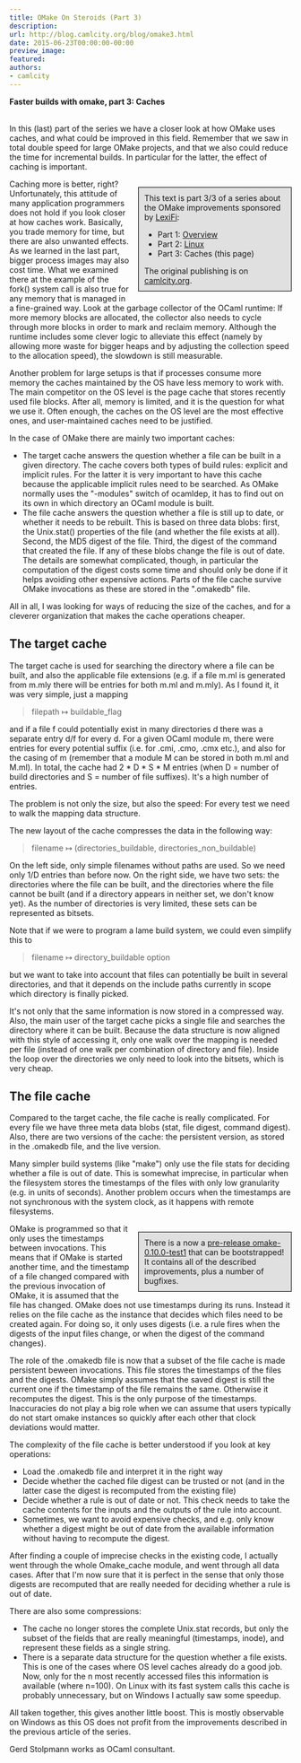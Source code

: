 ```yaml
---
title: OMake On Steroids (Part 3)
description:
url: http://blog.camlcity.org/blog/omake3.html
date: 2015-06-23T00:00:00-00:00
preview_image:
featured:
authors:
- camlcity
---
```




<div>
  <b>Faster builds with omake, part 3: Caches</b><br/>&nbsp;
</div>

<div>
  
In this (last) part of the series we have a closer look at how OMake uses
caches, and what could be improved in this field. Remember that we saw
in total double speed for large OMake projects, and that we also could
reduce the time for incremental builds. In particular for the latter, the
effect of caching is important.

<cc-field name="maintext">
<div style="float:right; width:50%; border: 1px solid black; padding: 10px; margin-left: 1em; margin-bottom: 1em; margin-top: 1em; background-color: #E0E0E0">
This text is part 3/3 of a series about the OMake improvements
sponsored by <a href="http://lexifi.com">LexiFi</a>:
<ul>
  <li>Part 1: <a href="http://blog.camlcity.org/blog/omake1.html">Overview</a>
  </li><li>Part 2: <a href="http://blog.camlcity.org/blog/omake2.html">Linux</a>
  </li><li>Part 3: Caches (this page)
</li></ul>
The original publishing is on <a href="http://blog.camlcity.org/blog">camlcity.org</a>.
</div>
<p>
Caching more is better, right? Unfortunately, this attitude of many
application programmers does not hold if you look closer at how caches
work. Basically, you trade memory for time, but there are also unwanted
effects. As we learned in the last part, bigger process images may also
cost time. What we examined there at the example of the fork() system
call is also true for any memory that is managed in a fine-grained
way. Look at the garbage collector of the OCaml runtime: If more memory
blocks are allocated, the collector also needs to cycle through more
blocks in order to mark and reclaim memory. Although the runtime includes
some clever logic to alleviate this effect (namely by allowing more waste
for bigger heaps and by adjusting the collection speed to the allocation
speed), the slowdown is still measurable.

</p><p>
Another problem for large setups is that if processes consume more
memory the caches maintained by the OS have less memory to work with.
The main competitor on the OS level is the page cache that stores
recently used file blocks. After all, memory is limited, and it is
the question for what we use it. Often enough, the caches on the OS
level are the most effective ones, and user-maintained caches need
to be justified.

</p><p>
In the case of OMake there are mainly two important caches:

</p><ul>
<li>The target cache answers the question whether a file can be built in
    a given directory. The cache covers both types of build rules: explicit
    and implicit rules. For the latter it is very important to have this
    cache because the applicable implicit rules need to be searched.
    As OMake normally uses the &quot;-modules&quot; switch of ocamldep, it has to
    find out on its own in which directory an OCaml module is built.
</li><li>The file cache answers the question whether a file is still up to date,
    or whether it needs to be rebuilt. This is based on three data blobs:
    first, the Unix.stat() properties of the file (and whether the file
    exists at all). Second, the MD5 digest of the file. Third, the digest
    of the command that created the file. If any of these blobs change
    the file is out of date. The details are somewhat complicated, though,
    in particular the computation of the digest costs some time and should
    only be done if it helps avoiding other expensive actions. Parts of the file
    cache survive OMake invocations as these are stored in the &quot;.omakedb&quot;
    file.
</li></ul>

<p>
All in all, I was looking for ways of reducing the size of the caches, and
for a cleverer organization that makes the cache operations cheaper.

</p><h2>The target cache</h2>

The target cache is used for searching the directory where a file can be
built, and also the applicable file extensions (e.g. if a file m.ml
is generated from m.mly there will be entries for both m.ml and m.mly).
As I found it, it was very simple, just a mapping

<blockquote>
filepath &#8614; buildable_flag
</blockquote>

and if a file f could potentially exist in many directories d there
was a separate entry d/f for every d. For a given OCaml module m,
there were entries for every potential suffix (i.e. for .cmi, .cmo, .cmx
etc.), and also for the casing of m (remember that a module M can be
stored in both m.ml and M.ml). In total, the cache had 2 * D * S * M
entries (when D = number of build directories and S = number of file
suffixes). It's a high number of entries.

<p>
The problem is not only the size, but also the speed: For every test
we need to walk the mapping data structure.

</p><p>
The new layout of the cache compresses the data in the following way:

</p><blockquote>
filename &#8614; (directories_buildable, directories_non_buildable)
</blockquote>

On the left side, only simple filenames without paths are used. So
we need only 1/D entries than before now. On the right side, we have
two sets: the directories where the file can be built, and the directories
where the file cannot be built (and if a directory appears in neither
set, we don't know yet). As the number of directories is very limited,
these sets can be represented as bitsets.

<p>
Note that if we were to program a lame build system, we could even
simplify this to

</p><blockquote>
filename &#8614; directory_buildable option
</blockquote>

but we want to take into account that files can potentially be built in
several directories, and that it depends on the include paths currently
in scope which directory is finally picked.

<p>
It's not only that the same information is now stored in a compressed
way. Also, the main user of the target cache picks a single file and
searches the directory where it can be built. Because the data structure
is now aligned with this style of accessing it, only one walk over the
mapping is needed per file (instead of one walk per combination of directory
and file). Inside the loop over the directories we only need to look into
the bitsets, which is very cheap.



</p><h2>The file cache</h2>

Compared to the target cache, the file cache is really complicated. For
every file we have three meta data blobs (stat, file digest, command
digest). Also, there are two versions of the cache: the persistent
version, as stored in the .omakedb file, and the live version.

<p>
Many simpler build systems (like &quot;make&quot;) only use the file stats for
deciding whether a file is out of date. This is somewhat imprecise,
in particular when the filesystem stores the timestamps of the files
with only low granularity (e.g. in units of seconds). Another problem
occurs when the timestamps are not synchronous with the system clock,
as it happens with remote filesystems.

</p><div style="float:right; width:50%; border: 1px solid black; padding: 10px; margin-left: 1em; margin-top: 1em; background-color: #E0E0E0">
There is a now a <a href="https://github.com/gerdstolpmann/omake-fork/tags">pre-release omake-0.10.0-test1</a> that can be bootstrapped! It contains all
of the described improvements, plus a number of bugfixes.
</div>

<p>
OMake is programmed so that it only uses the timestamps between
invocations. This means that if OMake is started another time, and the
timestamp of a file changed compared with the previous invocation of
OMake, it is assumed that the file has changed. OMake does not use
timestamps during its runs. Instead it relies on the file cache as the
instance that decides which files need to be created again. For doing
so, it only uses digests (i.e. a rule fires when the digests of the
input files change, or when the digest of the command changes).

</p><p>
The role of the .omakedb file is now that a subset of the file cache
is made persistent beween invocations. This file stores the timestamps
of the files and the digests. OMake simply assumes that the saved digest
is still the current one if the timestamp of the file remains the same.
Otherwise it recomputes the digest. This is the only purpose of the
timestamps. Inaccuracies do not play a big role when we can assume that
users typically do not start omake instances so quickly after each other
that clock deviations would matter.

</p><p>
The complexity of the file cache is better understood if you look at
key operations:

</p><ul>
  <li>Load the .omakedb file and interpret it in the right way
  </li><li>Decide whether the cached file digest can be trusted or not
      (and in the latter case the digest is recomputed from the existing
      file)
  </li><li>Decide whether a rule is out of date or not. This check needs
      to take the cache contents for the inputs and the outputs of
      the rule into account.
  </li><li>Sometimes, we want to avoid expensive checks, and e.g. only know
      whether a digest might be out of date from the available information
      without having to recompute the digest.
</li></ul>

<p>
After finding a couple of imprecise checks in the existing code, I
actually went through the whole Omake_cache module, and went through
all data cases. After that I'm now sure that it is perfect in the sense
that only those digests are recomputed that are really needed for
deciding whether a rule is out of date.

</p><p>
There are also some compressions:

</p><ul>
  <li>The cache no longer stores the complete Unix.stat records, but only
      the subset of the fields that are really meaningful (timestamps, inode),
      and represent these fields as a single string.
  </li><li>There is a separate data structure for the question whether a file
      exists. This is one of the cases where OS level caches already do a
      good job. Now, only for the n most recently accessed files this
      information is available (where n=100). On Linux with its fast system
      calls this cache is probably unnecessary, but on Windows I actually saw some
      speedup.
</li></ul>

<p>
All taken together, this gives another little boost. This is mostly observable
on Windows as this OS does not profit from the improvements described in the
previous article of the series.

<img src="http://blog.camlcity.org/files/img/blog/omake3_bug.gif" width="1" height="1"/>
</p></cc-field>
</div>

<div>
  
</div>

<div>
  Gerd Stolpmann works as OCaml consultant.

</div>

<div>
  
</div>


          

